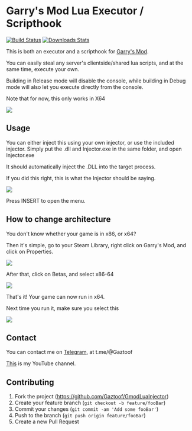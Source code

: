 # Garry's Mod Lua Executor / Scripthook

[![Build Status][travis-image]][travis-url]
[![Downloads Stats][npm-downloads]][npm-url]

This is both an executor and a scripthook for [Garry's Mod](https://store.steampowered.com/app/4000/Garrys_Mod/).

You can easily steal any server's clientside/shared lua scripts, and at the same time, execute your own.

Building in Release mode will disable the console, while building in Debug mode will also let you execute directly from the console.

Note that for now, this only works in X64

![](https://i.imgur.com/FmLXmCl.png)

## Usage

You can either inject this using your own injector, or use the included injector.
Simply put the .dll and Injector.exe in the same folder, and open Injector.exe

It should automatically inject the .DLL into the target process.


If you did this right, this is what the Injector should be saying.

![](https://i.imgur.com/vlnlGpb.png)

Press INSERT to open the menu.

## How to change architecture

You don't know whether your game is in x86, or x64?

Then it's simple, go to your Steam Library, right click on Garry's Mod, and click on Properties.

![](https://i.imgur.com/XIsyJKq.png)

After that, click on Betas, and select x86-64

![](https://i.imgur.com/KZJDXTD.png)

That's it! Your game can now run in x64.

Next time you run it, make sure you select this

![](https://i.imgur.com/OiN64SU.png)

## Contact

You can contact me on [Telegram](https://t.me/Gaztoof), at t.me/@Gaztoof

[This](https://www.youtube.com/channel/UCB7rQNzTsaoS2-I0Z4byUxA) is my YouTube channel.

## Contributing

1. Fork the project (<https://github.com/Gaztoof/GmodLuaInjector>)
2. Create your feature branch (`git checkout -b feature/fooBar`)
3. Commit your changes (`git commit -am 'Add some fooBar'`)
4. Push to the branch (`git push origin feature/fooBar`)
5. Create a new Pull Request


<!-- Markdown link & img dfn's -->
[npm-url]: https://npmjs.org/package/datadog-metrics
[npm-downloads]: https://img.shields.io/npm/dm/datadog-metrics.svg?style=flat-square
[travis-image]: https://img.shields.io/travis/dbader/node-datadog-metrics/master.svg?style=flat-square
[travis-url]: https://travis-ci.org/dbader/node-datadog-metrics
[wiki]: https://github.com/yourname/yourproject/wiki
